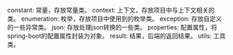 constant:
常量，存放常量类。
context:
上下文，存放项目中与上下文相关的类。
enumeration:
枚举，存放项目中使用到的枚举类。
exception:
存放自定义的一些异常类。
json:
存放处理json转换的一些类。
properties:
配置属性，将spring-boot的配置属性封装为对象。
result:
结果，后端的返回结果。
utils:
工具类。